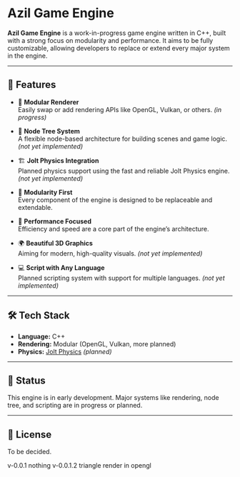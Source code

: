 # Azil Game Engine

**Azil Game Engine** is a work-in-progress game engine written in C++, built with a strong focus on modularity and performance. It aims to be fully customizable, allowing developers to replace or extend every major system in the engine.

---

## 🔧 Features

- 🔌 **Modular Renderer**  
  Easily swap or add rendering APIs like OpenGL, Vulkan, or others. *(in progress)*

- 🧠 **Node Tree System**  
  A flexible node-based architecture for building scenes and game logic. *(not yet implemented)*

- 🏗️ **Jolt Physics Integration**  
  Planned physics support using the fast and reliable Jolt Physics engine. *(not yet implemented)*

- 🧩 **Modularity First**  
  Every component of the engine is designed to be replaceable and extendable.

- 🚀 **Performance Focused**  
  Efficiency and speed are a core part of the engine’s architecture.

- 🌍 **Beautiful 3D Graphics**  
  Aiming for modern, high-quality visuals. *(not yet implemented)*

- 💻 **Script with Any Language**  
  Planned scripting system with support for multiple languages. *(not yet implemented)*

---

## 🛠 Tech Stack

- **Language:** C++
- **Rendering:** Modular (OpenGL, Vulkan, more planned)
- **Physics:** [Jolt Physics](https://github.com/jrouwe/JoltPhysics) *(planned)*

---

## 📌 Status

This engine is in early development. Major systems like rendering, node tree, and scripting are in progress or planned.

---

## 📄 License

To be decided.

v-0.0.1 nothing
v-0.0.1.2 triangle render in opengl